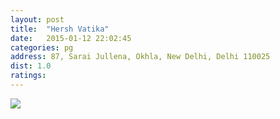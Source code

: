 ```yaml
---
layout: post
title:  "Hersh Vatika"
date:   2015-01-12 22:02:45
categories: pg
address: 87, Sarai Jullena, Okhla, New Delhi, Delhi 110025
dist: 1.0
ratings:
---
```


<!-- <img src="https://maps.googleapis.com/maps/api/staticmap?center=28.5604385,77.276923&zoom=15&size=640x300&scale=2&maptype=roadmap&markers=%7Ccolor:red%7Clabel:H%7C28.559581,77.27261&markers=size:mid|color:green%7Clabel:FET%7C28.5606083,77.2790183&markers=size:mid|color:green%7Clabel:FET%7C28.561075, 77.280960&path=color:0x0000ff|weight:3|28.559407, 77.272989|28.559331, 77.273268|28.558917, 77.273418|28.558917, 77.273418|28.559633, 77.275006|28.559916, 77.275521|28.560312, 77.276122|28.560952, 77.277967|28.561028, 77.279555|28.561075, 77.280960"> -->

<a href="https://www.google.co.in/maps/place/Hersh+Vatika/@28.559581,77.27261,17z/data=!3m1!4b1!4m2!3m1!1s0x390ce3932eaaaaab:0x514e147a6e6241f9?hl=en">
        <img src="https://maps.googleapis.com/maps/api/staticmap?visible=Jamia+Millia+Islamia&size=640x300&scale=2&maptype=roadmap&markers=%7Ccolor:red%7Clabel:H%7C28.559581,77.27261&markers=size:mid|color:green%7Clabel:FET%7C28.5606083,77.2790183&markers=size:mid|color:green%7Clabel:FET%7C28.561075,77.280960&path=color:0x0000ff|weight:3|28.559407,77.272989|28.559331,77.273268|28.558917,77.273418|28.558917,77.273418|28.559633,77.275006|28.559916,77.275521|28.560312,77.276122|28.560952,77.277967|28.561028,77.279555|28.561075,77.280960">
</a>